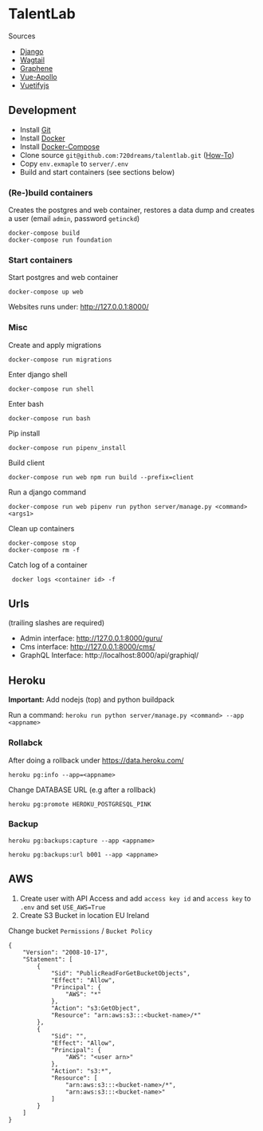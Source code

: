 # TalentLab

Sources

* [Django](https://docs.djangoproject.com/en/2.0/)
* [Wagtail](http://docs.wagtail.io/)
* [Graphene](https://github.com/graphql-python/graphene-django)
* [Vue-Apollo](https://github.com/Akryum/vue-apollo)
* [Vuetifyjs](https://vuetifyjs.com/en/getting-started/quick-start)

## Development

* Install [Git](https://git-scm.com/book/en/v2/Getting-Started-Installing-Git)
* Install [Docker](https://docs.docker.com/install/)
* Install [Docker-Compose](https://docs.docker.com/compose/install/)
* Clone source `git@github.com:720dreams/talentlab.git` ([How-To](https://help.github.com/articles/cloning-a-repository))
* Copy `env.exmaple` to `server/.env`
* Build and start containers (see sections below)

### (Re-)build containers

Creates the postgres and web container, restores a data dump and creates a user (email `admin`, password `getinckd`)

```
docker-compose build
docker-compose run foundation
```

### Start containers

Start postgres and web container

```
docker-compose up web
```

Websites runs under: http://127.0.0.1:8000/


### Misc

Create and apply migrations

```
docker-compose run migrations
```

Enter django shell

```
docker-compose run shell
```

Enter bash

```
docker-compose run bash
```

Pip install

```
docker-compose run pipenv_install
```

Build client

```
docker-compose run web npm run build --prefix=client
```

Run a django command

```
docker-compose run web pipenv run python server/manage.py <command> <args1>
```

Clean up containers
```
docker-compose stop
docker-compose rm -f
```

Catch log of a container

```
 docker logs <container id> -f
```

## Urls

(trailing slashes are required)

* Admin interface: http://127.0.0.1:8000/guru/
* Cms interface: http://127.0.0.1:8000/cms/
* GraphQL Interface: http://localhost:8000/api/graphiql/

## Heroku

**Important:** Add nodejs (top) and python buildpack

Run a command: `heroku run python server/manage.py <command> --app <appname>`

### Rollabck

After doing a rollback under https://data.heroku.com/

`heroku pg:info --app=<appname>`

Change DATABASE URL (e.g after a rollback)

`heroku pg:promote HEROKU_POSTGRESQL_PINK`

### Backup

`heroku pg:backups:capture --app <appname>`

`heroku pg:backups:url b001 --app <appname>`

## AWS

1. Create user with API Access and add `access key id` and `access key` to `.env` and set `USE_AWS=True`
2. Create S3 Bucket in location EU Ireland

Change bucket `Permissions` / `Bucket Policy`

```
{
    "Version": "2008-10-17",
    "Statement": [
        {
            "Sid": "PublicReadForGetBucketObjects",
            "Effect": "Allow",
            "Principal": {
                "AWS": "*"
            },
            "Action": "s3:GetObject",
            "Resource": "arn:aws:s3:::<bucket-name>/*"
        },
        {
            "Sid": "",
            "Effect": "Allow",
            "Principal": {
                "AWS": "<user arn>"
            },
            "Action": "s3:*",
            "Resource": [
                "arn:aws:s3:::<bucket-name>/*",
                "arn:aws:s3:::<bucket-name>"
            ]
        }
    ]
}

```